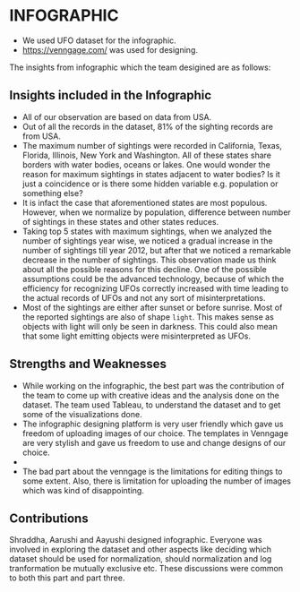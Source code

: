 # INFOGRAPHIC
* We used UFO dataset for the infographic. 
* https://venngage.com/ was used for designing.

The insights from infographic which the team desigined are as follows:
  
 ## Insights included in the Infographic
 * All of our observation are based on data from USA.
 * Out of all the records in the dataset, 81% of the sighting records are from USA.
 * The maximum number of sightings were recorded in California, Texas, Florida, Illinois, New York and Washington. All of these states share borders with water bodies, oceans or lakes. One would wonder the reason for maximum sightings in states adjacent to water bodies? Is it just a coincidence or is there some hidden variable e.g. population or something else? 
* It is infact the case that aforementioned states are most populous. However, when we normalize by population, difference between number of sightings in these states and other states reduces.
* Taking top 5 states with maximum sightings, when we analyzed the number of sightings year wise, we noticed a gradual increase in the number of sightings till year 2012, but after that we noticed a remarkable decrease in the number of sightings. This observation made us think about all the possible reasons for this decline. One of the possible assumptions could be the advanced technology, because of which the efficiency for recognizing UFOs correctly increased with time leading to the actual records of UFOs and not any sort of misinterpretations.
 * Most of the sightings are either after sunset or before sunrise. Most of the reported sightings are also of shape `light`. This makes sense as objects with light will only be seen in darkness. This could also mean that some light emitting objects were misinterpreted as UFOs.

## Strengths and Weaknesses
* While working on the infographic, the best part was the contribution of the team to come up with creative ideas and the analysis done on the dataset. The team used Tableau, to understand the dataset and to get some of the visualizations done.
* The infographic designing platform is very user friendly which gave us freedom of uploading images of our choice. The templates in Venngage are very stylish and gave us freedom to use and change designs of our choice.
* 
* The bad part about the venngage is the limitations for editing things to some extent. Also, there is limitation for uploading the number of images which was kind of disappointing.

## Contributions
Shraddha, Aarushi and Aayushi designed infographic. Everyone was involved in exploring the dataset and other aspects like deciding which dataset should be used for normalization, should normalization and log tranformation be mutually exclusive etc. These discussions were common to both this part and part three.


 
   
